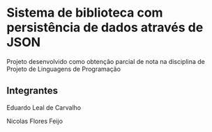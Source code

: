 # Sistema de biblioteca com persistência de dados através de JSON
Projeto desenvolvido como obtenção parcial de nota na disciplina de Projeto de Linguagens de Programação

## Integrantes
Eduardo Leal de Carvalho

Nicolas Flores Feijo
